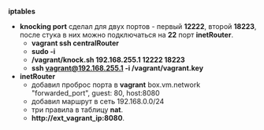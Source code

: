 **iptables**

- **knocking port** сделал для двух портов - первый **12222**, второй **18223**, после стука в них можно подключаться на **22** порт **inetRouter**.
  - **vagrant ssh centralRouter**
  - **sudo -i**
  - **/vagrant/knock.sh 192.168.255.1 12222 18223**
  - **ssh vagrant@192.168.255.1 -i /vagrant/vagrant.key**
- **inetRouter**
  - добавил проброс порта в **vagrant**  box.vm.network "forwarded_port", guest: 80, host:8080
  - добавил маршрут в сеть 192.168.0.0/24
  - три правила в таблицу **nat**.
  - **http://ext_vagrant_ip:8080**.
